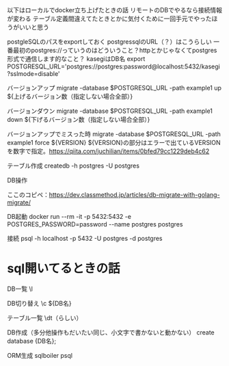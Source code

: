 以下はローカルでdocker立ち上げたときの話
リモートのDBでやるなら接続情報が変わる
テーブル定義間違えてたときとかに気付くために一回手元でやったほうがいいと思う

postgleSQLのパスをexportしておく
postgressqlのURL（？）はこうらしい
一番最初のpostgres://っていうのはどういうこと？httpとかじゃなくてpostgres形式で通信します的なこと？
kasegiはDB名
export POSTGRESQL_URL='postgres://postgres:password@localhost:5432/kasegi?sslmode=disable'

バージョンアップ
migrate -database $POSTGRESQL_URL -path example1 up ${上げるバージョン数（指定しない場合全部）}

バージョンダウン
migrate -database $POSTGRESQL_URL -path example1 down ${下げるバージョン数（指定しない場合全部）}

バージョンアップでミスった時
migrate -database $POSTGRESQL_URL -path example1 force ${VERSION}
${VERSION}の部分はエラーで出ているVERSIONを数字で指定。https://qiita.com/juchilian/items/0bfed79cc1229deb4c62

テーブル作成
createdb -h postgres -U postgres 






DB操作

ここのコピペ：https://dev.classmethod.jp/articles/db-migrate-with-golang-migrate/

DB起動
docker run --rm -it -p 5432:5432 -e POSTGRES_PASSWORD=password --name postgres postgres

接続
psql -h localhost -p 5432 -U postgres -d postgres

# sql開いてるときの話
DB一覧
\l

DB切り替え
\c ${DB名}

テーブル一覧
\dt（らしい）

DB作成（多分他操作もだいたい同じ、小文字で書かないと動かない）
create database {DB名};

ORM生成
sqlboiler psql